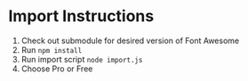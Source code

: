 # Import Instructions

1. Check out submodule for desired version of Font Awesome
1. Run `npm install`
1. Run import script `node import.js`
1. Choose Pro or Free
